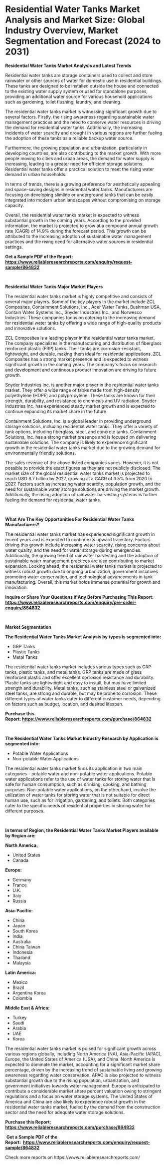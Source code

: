 <p><h1>Residential Water Tanks Market Analysis and Market Size: Global Industry Overview, Market Segmentation and Forecast (2024 to 2031)</h1></p><p><strong>Residential Water Tanks Market Analysis and Latest Trends</strong></p>
<p><p>Residential water tanks are storage containers used to collect and store rainwater or other sources of water for domestic use in residential buildings. These tanks are designed to be installed outside the house and connected to the existing water supply system or used for standalone purposes, providing an additional water source for various household applications such as gardening, toilet flushing, laundry, and cleaning.</p><p>The residential water tanks market is witnessing significant growth due to several factors. Firstly, the rising awareness regarding sustainable water management practices and the need to conserve water resources is driving the demand for residential water tanks. Additionally, the increasing incidents of water scarcity and drought in various regions are further fueling the adoption of these tanks as a reliable backup water source.</p><p>Furthermore, the growing population and urbanization, particularly in developing countries, are also contributing to the market growth. With more people moving to cities and urban areas, the demand for water supply is increasing, leading to a greater need for efficient storage solutions. Residential water tanks offer a practical solution to meet the rising water demand in urban households.</p><p>In terms of trends, there is a growing preference for aesthetically appealing and space-saving designs in residential water tanks. Manufacturers are focusing on developing slimline or underground tanks that can be easily integrated into modern urban landscapes without compromising on storage capacity.</p><p>Overall, the residential water tanks market is expected to witness substantial growth in the coming years. According to the provided information, the market is projected to grow at a compound annual growth rate (CAGR) of 14.9% during the forecast period. This growth can be attributed to the increasing adoption of sustainable water management practices and the rising need for alternative water sources in residential settings.</p></p>
<p><strong>Get a Sample PDF of the Report:&nbsp; <a href="https://www.reliableresearchreports.com/enquiry/request-sample/864832">https://www.reliableresearchreports.com/enquiry/request-sample/864832</a></strong></p>
<p>&nbsp;</p>
<p><strong>Residential Water Tanks Major Market Players</strong></p>
<p><p>The residential water tanks market is highly competitive and consists of several major players. Some of the key players in the market include ZCL Composites, Containment Solutions, Inc., Acer Water Tanks, Bushman USA, Contain Water Systems Inc., Snyder Industries Inc., and Norwesco Industries. These companies focus on catering to the increasing demand for residential water tanks by offering a wide range of high-quality products and innovative solutions.</p><p>ZCL Composites is a leading player in the residential water tanks market. The company specializes in the manufacturing and distribution of fiberglass reinforced plastic (FRP) tanks. Their tanks are corrosion-resistant, lightweight, and durable, making them ideal for residential applications. ZCL Composites has a strong market presence and is expected to witness significant growth in the coming years. The company's focus on research and development and continuous product innovation are driving its future growth.</p><p>Snyder Industries Inc. is another major player in the residential water tanks market. They offer a wide range of tanks made from high-density polyethylene (HDPE) and polypropylene. These tanks are known for their strength, durability, and resistance to chemicals and UV radiation. Snyder Industries Inc. has experienced steady market growth and is expected to continue expanding its market share in the future.</p><p>Containment Solutions, Inc. is a global leader in providing underground storage solutions, including residential water tanks. They offer a variety of tank options, including fiberglass, steel, and concrete tanks. Containment Solutions, Inc. has a strong market presence and is focused on delivering sustainable solutions. The company is likely to experience significant growth in the residential water tanks market due to the growing demand for environmentally friendly solutions.</p><p>The sales revenue of the above-listed companies varies. However, it is not possible to provide the exact figures as they are not publicly disclosed. The market size of the global residential water tanks market is projected to reach USD 8.7 billion by 2027, growing at a CAGR of 3.5% from 2020 to 2027. Factors such as increasing water scarcity, population growth, and the need for sustainable water storage solutions are driving the market growth. Additionally, the rising adoption of rainwater harvesting systems is further fueling the demand for residential water tanks.</p></p>
<p>&nbsp;</p>
<p><strong>What Are The Key Opportunities For Residential Water Tanks Manufacturers?</strong></p>
<p><p>The residential water tanks market has experienced significant growth in recent years and is expected to continue its upward trajectory. Factors driving this growth include increasing water scarcity, rising concerns about water quality, and the need for water storage during emergencies. Additionally, the growing trend of rainwater harvesting and the adoption of sustainable water management practices are also contributing to market expansion. Looking ahead, the residential water tanks market is projected to witness robust growth due to ongoing urbanization, government initiatives promoting water conservation, and technological advancements in tank manufacturing. Overall, this market holds immense potential for growth and innovation.</p></p>
<p><strong>Inquire or Share Your Questions If Any Before Purchasing This Report: <a href="https://www.reliableresearchreports.com/enquiry/pre-order-enquiry/864832">https://www.reliableresearchreports.com/enquiry/pre-order-enquiry/864832</a></strong></p>
<p>&nbsp;</p>
<p><strong>Market Segmentation</strong></p>
<p><strong>The Residential Water Tanks Market Analysis by types is segmented into:</strong></p>
<p><ul><li>GRP Tanks</li><li>Plastic Tanks</li><li>Metal Tanks</li></ul></p>
<p><p>The residential water tanks market includes various types such as GRP tanks, plastic tanks, and metal tanks. GRP tanks are made of glass reinforced plastic and offer excellent corrosion resistance and durability. Plastic tanks are lightweight and easy to install, but may have limited strength and durability. Metal tanks, such as stainless steel or galvanized steel tanks, are strong and durable, but may be prone to corrosion. These different types of water tanks cater to different customer needs, depending on factors such as budget, location, and desired lifespan.</p></p>
<p><strong>Purchase this Report:&nbsp;<a href="https://www.reliableresearchreports.com/purchase/864832">https://www.reliableresearchreports.com/purchase/864832</a></strong></p>
<p>&nbsp;</p>
<p><strong>The Residential Water Tanks Market Industry Research by Application is segmented into:</strong></p>
<p><ul><li>Potable Water Applications</li><li>Non-potable Water Applications</li></ul></p>
<p><p>The residential water tanks market finds its application in two main categories - potable water and non-potable water applications. Potable water applications refer to the use of water tanks for storing water that is safe for human consumption, such as drinking, cooking, and bathing purposes. Non-potable water applications, on the other hand, involve the utilization of water tanks for storing water that is not suitable for direct human use, such as for irrigation, gardening, and toilets. Both categories cater to the specific needs of residential properties in storing water for different purposes.</p></p>
<p>&nbsp;</p>
<p><strong>In terms of Region, the Residential Water Tanks Market Players available by Region are:</strong></p>
<p>
    <p> <strong> North America: </strong>
        <ul>
            <li>United States</li>
            <li>Canada</li>
        </ul>
        </p> 
    <p> <strong> Europe: </strong>
        <ul>
            <li>Germany</li>
            <li>France</li>
            <li>U.K.</li>
            <li>Italy</li>
            <li>Russia</li>
        </ul>
        </p> 
    <p> <strong> Asia-Pacific: </strong>
        <ul>
            <li>China</li>
            <li>Japan</li>
            <li>South Korea</li>
            <li>India</li>
            <li>Australia</li>
            <li>China Taiwan</li>
            <li>Indonesia</li>
            <li>Thailand</li>
            <li>Malaysia</li>
        </ul>
        </p> 
    <p> <strong> Latin America: </strong>
        <ul>
            <li>Mexico</li>
            <li>Brazil</li>
            <li>Argentina Korea</li>
            <li>Colombia</li>
        </ul>
        </p> 
    <p> <strong> Middle East & Africa: </strong>
        <ul>
            <li>Turkey</li>
            <li>Saudi</li>
            <li>Arabia</li>
            <li>UAE</li>
            <li>Korea</li>
        </ul>
    </p>
    </p>
<p><p>The residential water tanks market is poised for significant growth across various regions globally, including North America (NA), Asia-Pacific (APAC), Europe, the United States of America (USA), and China. North America is expected to dominate the market, accounting for a significant market share percentage, driven by the increasing trend of sustainable living and growing awareness regarding water conservation. APAC is also projected to witness substantial growth due to the rising population, urbanization, and government initiatives towards water management. Europe is anticipated to contribute a considerable market share percent valuation owing to stringent regulations and a focus on water storage systems. The United States of America and China are also likely to experience robust growth in the residential water tanks market, fueled by the demand from the construction sector and the need for adequate water storage solutions.</p></p>
<p><strong>Purchase this Report: <a href="https://www.reliableresearchreports.com/purchase/864832">https://www.reliableresearchreports.com/purchase/864832</a></strong></p>
<p>&nbsp;<strong>Get a Sample PDF of the Report:&nbsp;&nbsp;<a href="https://www.reliableresearchreports.com/enquiry/request-sample/864832">https://www.reliableresearchreports.com/enquiry/request-sample/864832</a></strong></p>
<p><strong></strong></p>
<p>Check more reports on https://www.reliableresearchreports.com/</p>
